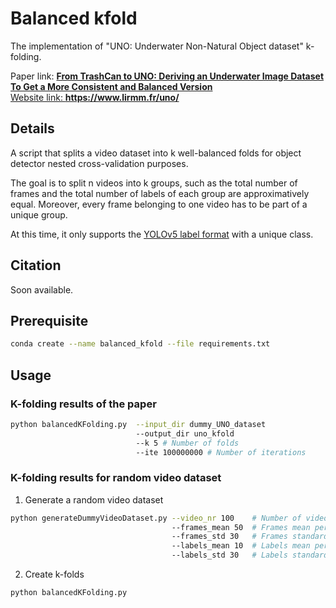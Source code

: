 <h1>Balanced kfold</h1>

The implementation of "UNO: Underwater Non-Natural Object dataset" k-folding.

Paper link: <a href="https://www.lirmm.fr/~chaumont/publications/CVAUI2022_ICPR2022_Barrelet_Chaumont_Subsol_Creuze_Gouttefarde_From_TrashCan_to_UNO.pdf"  target="_blank" rel="noopener noreferrer"> <b>From TrashCan to UNO: Deriving an Underwater Image Dataset To Get a More Consistent and Balanced Version</b> 
<br>
Website link: <a href="https://www.lirmm.fr/uno/" target="_blank" rel="noopener noreferrer"> <b>https://www.lirmm.fr/uno/</b>

<h2>Details</h2>

A script that splits a video dataset into k well-balanced folds for object detector nested cross-validation purposes.

The goal is to split n videos into k groups, such as the total number of frames and the total number of labels of each group are approximatively equal. Moreover, every frame belonging to one video has to be part of a unique group.

At this time, it only supports the <a href="https://github.com/ultralytics/yolov5/issues/2293">YOLOv5 label format</a> with a unique class.

<h2>Citation</h2>
Soon available.

<br>

<h2>Prerequisite</h2>

```bash
conda create --name balanced_kfold --file requirements.txt
```
<h2>Usage</h2>

<h3>K-folding results of the paper</h3>

```bash
python balancedKFolding.py  --input_dir dummy_UNO_dataset
                            --output_dir uno_kfold
                            --k 5 # Number of folds
                            --ite 100000000 # Number of iterations
```

<h3>K-folding results for random video dataset</h3>

1. Generate a random video dataset<br>
```bash
python generateDummyVideoDataset.py --video_nr 100    # Number of videos
                                    --frames_mean 50  # Frames mean per video
                                    --frames_std 30   # Frames standard deviation per video
                                    --labels_mean 10  # Labels mean per frame
                                    --labels_std 30   # Labels standard deviation per frame
```
2. Create k-folds<br>
```bash
python balancedKFolding.py
```



